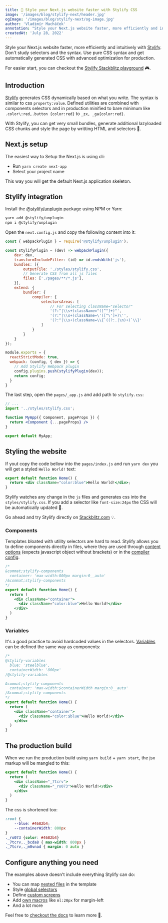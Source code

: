 ```yaml
---
title: 🚀 Style your Next.js website faster with Stylify CSS
image: '/images/blog/stylify-next/header.jpg'
ogImage: '/images/blog/stylify-next/og-image.jpg'
author: 'Vladimír Macháček'
annotation: "Style your Next.js website faster, more efficiently and intuitively with Stylify."
createdAt: 'July 28, 2022'
---
```


Style your Next.js website faster, more efficiently and intuitively with [Stylify](https://stylifycss.com). Don't study selectors and the syntax. Use pure CSS syntax and get automatically generated CSS with advanced optimization for production.

For easier start, you can checkout the [Stylify Stackblitz playground](https://stackblitz.com/edit/stylify-nextjs-template?devtoolsheight=33&file=pages%2Findex.js) 🎮.

## Introduction
[Stylify](https://stylifycss.com) generates CSS dynamically based on what you write. The syntax is similar to css `property:value`. Defined utilities are combined with components selectors and in production minified to bare minimum like `.color\:red,.button {color:red}` to `_zx, _ga{color:red}`.

With Stylify, you can get very small bundles, generate additional lazyloaded CSS chunks and style the page by writting HTML and selectors 🤟.

## Next.js setup
The easiest way to Setup the Next.js is using cli:
- Run `yarn create next-app`
- Select your project name

This way you will get the default Next.js application skeleton.

## Stylify integration
Install the [@stylify/unplugin](https://stylifycss.com/docs/unplugin) package using NPM or Yarn:

```bash
yarn add @stylify/unplugin
npm i @stylify/unplugin
```

Open the `next.config.js` and copy the following content into it:

```js
const { webpackPlugin } = require('@stylify/unplugin');

const stylifyPlugin = (dev) => webpackPlugin({
    dev: dev,
    transformIncludeFilter: (id) => id.endsWith('js'),
    bundles: [{
        outputFile: './styles/stylify.css',
        // Generate CSS from all js files
        files: ['./pages/**/*.js'],
    }],
    extend: {
        bundler: {
            compiler: {
                selectorsAreas: [
                    // For selecting className="selector"
                    '(?:^|\\s+)className="([^"]+)"',
                    '(?:^|\\s+)className=\'([^\']+)\'',
                    '(?:^|\\s+)className=\\{`((?:.|\n)+)`\\}'
                ]
            }
        }
    }
});

module.exports = {
  reactStrictMode: true,
  webpack: (config, { dev }) => {
    // Add Stylify Webpack plugin
    config.plugins.push(stylifyPlugin(dev));
    return config;
  }
}
```

The last step, open the `pages/_app.js` and add path to `stylify.css`:

```jsx
// ...
import '../styles/stylify.css';

function MyApp({ Component, pageProps }) {
  return <Component {...pageProps} />
}

export default MyApp;
```

## Styling the website
If yout copy the code bellow into the `pages/index.js` and run `yarn dev` you will get a styled `Hello World!` text:

```jsx
export default function Home() {
  return <div className="color:blue">Hello World!</div>;
}
```
Stylify watches any change in the `js` files and generates css into the `styles/stylify.css`.
If you add a selector like `font-size:24px` the CSS will be automatically updated 🎉.

Go ahead and try Stylify directly on [Stackblitz.com](https://stackblitz.com/edit/stylify-nextjs-template?devtoolsheight=33&file=pages%2Findex.js) 💡.

### Components
Templates bloated with utility selectors are hard to read. Stylify allows you to define components directly in files, where they are used through [content options](https://stylifycss.com/docs/get-started#defining-a-component) (expects javascript object without brackets) or in the [compiler config](https://stylifycss.com/docs/get-started#defining-a-component).

```jsx
/*
&commat;stylify-components
  container: 'max-width:800px margin:0__auto'
/&commat;stylify-components
*/
export default function Home() {
  return (
    <div className="container">
      <div className="color:blue">Hello World!</div>
    </div>
  )
}
```

### Variables
It's a good practice to avoid hardcoded values in the selectors. [Variables](https://stylifycss.com/docs/get-started#adding-a-variable) can be defined the same way as components:

```jsx
/*
@stylify-variables
  blue: 'steelblue',
  containerWidth: '800px'
/@stylify-variables

&commat;stylify-components
  container: 'max-width:$containerWidth margin:0__auto'
/&commat;stylify-components
*/
export default function Home() {
  return (
    <div className="container">
      <div className="color:$blue">Hello World!</div>
    </div>
  )
}
```

## The production build
When we run the production build using `yarn build` + `yarn start`, the jsx markup will be mangled to this:

```jsx
export default function Home() {
  return (
    <div className="_7tcrv">
      <div className="_ro073">Hello World!</div>
    </div>
  )
}
```

The css is shortened too:
```css
:root {
    --blue: #4682b4;
    --containerWidth: 800px
}
._ro073 {color: #4682b4}
._7tcrv,._bcda8 { max-width: 800px }
._7tcrv,._m0vnad { margin: 0 auto }
```

## Configure anything you need
The examples above doesn't include everything Stylify can do:
- You can map [nested files](https://stylifycss.com/docs/bundler#files-content-option) in the template
- Style [global selectors](https://stylifycss.com/docs/stylify/compiler#plainselectors)
- Define [custom screens](https://stylifycss.com/docs/stylify/compiler#screens)
- Add [own macros](https://stylifycss.com/docs/stylify/compiler#macros) like `ml:20px` for margin-left
- And a lot more

Feel free to [checkout the docs](https://stylifycss.com/docs/get-started) to learn more 💎.
